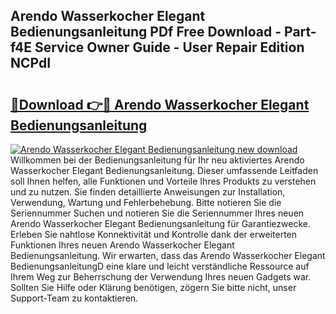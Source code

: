 ## Arendo Wasserkocher Elegant Bedienungsanleitung PDf Free Download - Part-f4E Service Owner Guide - User Repair Edition NCPdI

# <h2><a href="http://df0tuof.blite.top/?on=Arendo+Wasserkocher+Elegant+Bedienungsanleitung">🔗Download 👉🔴 Arendo Wasserkocher Elegant Bedienungsanleitung</a></h2>

[![Arendo Wasserkocher Elegant Bedienungsanleitung new download](https://i.imgur.com/lujVjoI.png)](http://df0tuof.blite.top/?on=Arendo+Wasserkocher+Elegant+Bedienungsanleitung)
Willkommen bei der Bedienungsanleitung für Ihr neu aktiviertes Arendo Wasserkocher Elegant Bedienungsanleitung. Dieser umfassende Leitfaden soll Ihnen helfen, alle Funktionen und Vorteile Ihres Produkts zu verstehen und zu nutzen. Sie finden detaillierte Anweisungen zur Installation, Verwendung, Wartung und Fehlerbehebung. Bitte notieren Sie die Seriennummer Suchen und notieren Sie die Seriennummer Ihres neuen Arendo Wasserkocher Elegant Bedienungsanleitung für Garantiezwecke. Erleben Sie nahtlose Konnektivität und Kontrolle dank der erweiterten Funktionen Ihres neuen Arendo Wasserkocher Elegant Bedienungsanleitung. Wir erwarten, dass das Arendo Wasserkocher Elegant BedienungsanleitungD eine klare und leicht verständliche Ressource auf Ihrem Weg zur Beherrschung der Verwendung Ihres neuen Gadgets war. Sollten Sie Hilfe oder Klärung benötigen, zögern Sie bitte nicht, unser Support-Team zu kontaktieren.
